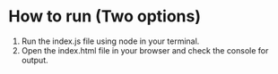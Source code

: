 # How to run (Two options)

1. Run the index.js file using node in your terminal.
2. Open the index.html file in your browser and check the console for output.
